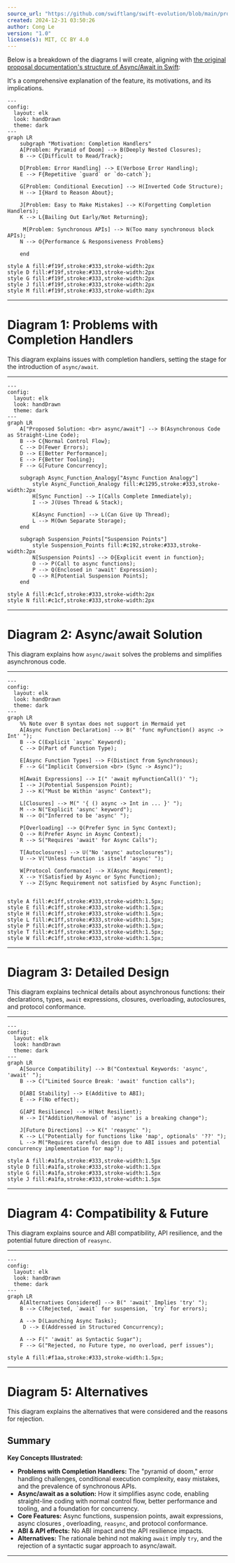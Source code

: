 ```yaml
---
source_url: "https://github.com/swiftlang/swift-evolution/blob/main/proposals/0296-async-await.md"
created: 2024-12-31 03:50:26
author: Cong Le
version: "1.0"
license(s): MIT, CC BY 4.0
---
```


Below is a breakdown of the diagrams I will create, aligning with [the original proposal documentation's structure of Async/Await in Swift](https://github.com/swiftlang/swift-evolution/blob/main/proposals/0296-async-await.md):

It's a comprehensive explanation of the feature, its motivations, and its implications.


```mermaid
---
config:
  layout: elk
  look: handDrawn
  theme: dark
---
graph LR
    subgraph "Motivation: Completion Handlers"
    A[Problem: Pyramid of Doom] --> B(Deeply Nested Closures);
    B --> C{Difficult to Read/Track};
    
    D[Problem: Error Handling] --> E(Verbose Error Handling);
    E --> F{Repetitive `guard` or `do-catch`};
    
    G[Problem: Conditional Execution] --> H(Inverted Code Structure);
    H --> I{Hard to Reason About};

    J[Problem: Easy to Make Mistakes] --> K(Forgetting Completion Handlers);
    K --> L{Bailing Out Early/Not Returning};    
    
     M[Problem: Synchronous APIs] --> N(Too many synchronous block APIs);
    N --> O{Performance & Responsiveness Problems}

    end
    
style A fill:#f19f,stroke:#333,stroke-width:2px
style D fill:#f19f,stroke:#333,stroke-width:2px
style G fill:#f19f,stroke:#333,stroke-width:2px
style J fill:#f19f,stroke:#333,stroke-width:2px
style M fill:#f19f,stroke:#333,stroke-width:2px

```

---


# Diagram 1: Problems with Completion Handlers

This diagram explains issues with completion handlers, setting the stage for the introduction of `async/await`.

---
```mermaid
---
config:
  layout: elk
  look: handDrawn
  theme: dark
---
graph LR
    A["Proposed Solution: <br> async/await"] --> B(Asynchronous Code as Straight-Line Code);
    B --> C{Normal Control Flow};
    C --> D(Fewer Errors);
    D --> E[Better Performance];
    E --> F{Better Tooling};
    F --> G[Future Concurrency];
    
    subgraph Async_Function_Analogy["Async Function Analogy"]
        style Async_Function_Analogy fill:#c1295,stroke:#333,stroke-width:2px
        H[Sync Function] --> I(Calls Complete Immediately);
        I --> J(Uses Thread & Stack);
        
        K[Async Function] --> L(Can Give Up Thread);
        L --> M(Own Separate Storage);
    end
    
    subgraph Suspension_Points["Suspension Points"]
        style Suspension_Points fill:#c192,stroke:#333,stroke-width:2px
        N[Suspension Points] --> O{Explicit event in function};
        O --> P(Call to async functions);
        P --> Q(Enclosed in 'await' Expression);
        Q --> R[Potential Suspension Points];    
    end

style A fill:#c1cf,stroke:#333,stroke-width:2px
style N fill:#c1cf,stroke:#333,stroke-width:2px

```

---

# Diagram 2: Async/await Solution

This diagram explains how `async/await` solves the problems and simplifies asynchronous code.

---
```mermaid
---
config:
  layout: elk
  look: handDrawn
  theme: dark
---
graph LR
    %% Note over B syntax does not support in Mermaid yet
    A[Async Function Declaration] --> B(" 'func myFunction() async -> Int' "); 
    B --> C(Explicit `async` Keyword);
    C --> D(Part of Function Type);

    E[Async Function Types] --> F(Distinct from Synchronous);
    F --> G("Implicit Conversion <br> (Sync -> Async)");    
	
    H[Await Expressions] --> I(" 'await myFunctionCall()' ");
    I --> J(Potential Suspension Point);
    J --> K("Must be Within 'async' Context");

	L[Closures] --> M(" '{ () async -> Int in ... }' ");
    M --> N("Explicit 'async' keyword");
    N --> O("Inferred to be 'async' ");
    
    P[Overloading] --> Q(Prefer Sync in Sync Context);
    Q --> R(Prefer Async in Async Context);
    R --> S("Requires 'await' for Async Calls");
    
    T[Autoclosures] --> U("No 'async' autoclosures");
    U --> V("Unless function is itself 'async' ");

    W[Protocol Conformance] --> X(Async Requirement);
    X --> Y(Satisfied by Async or Sync Function);
    Y --> Z(Sync Requirement not satisfied by Async Function);
    

style A fill:#c1ff,stroke:#333,stroke-width:1.5px;
style E fill:#c1ff,stroke:#333,stroke-width:1.5px;
style H fill:#c1ff,stroke:#333,stroke-width:1.5px;
style L fill:#c1ff,stroke:#333,stroke-width:1.5px;
style P fill:#c1ff,stroke:#333,stroke-width:1.5px;
style T fill:#c1ff,stroke:#333,stroke-width:1.5px;
style W fill:#c1ff,stroke:#333,stroke-width:1.5px;

```

---

# Diagram 3: Detailed Design

This diagram explains technical details about asynchronous functions: their declarations, types, `await` expressions, closures, overloading, autoclosures, and protocol conformance.

---
```mermaid
---
config:
  layout: elk
  look: handDrawn
  theme: dark
---
graph LR
    A[Source Compatibility] --> B("Contextual Keywords: 'async', 'await' ");
    B --> C("Limited Source Break: 'await' function calls");
    
    D[ABI Stability] --> E(Additive to ABI);
    E --> F(No effect);

    G[API Resilience] --> H(Not Resilient);
    H --> I("Addition/Removal of 'async' is a breaking change"); 
     
    J[Future Directions] --> K(" 'reasync' ");
    K --> L("Potentially for functions like 'map', optionals' '??' ");
    L --> M("Requires careful design due to ABI issues and potential concurrency implementation for map");

style A fill:#a1fa,stroke:#333,stroke-width:1.5px
style D fill:#a1fa,stroke:#333,stroke-width:1.5px
style G fill:#a1fa,stroke:#333,stroke-width:1.5px   
style J fill:#a1fa,stroke:#333,stroke-width:1.5px

```

---


# Diagram 4: Compatibility & Future
This diagram explains source and ABI compatibility, API resilience, and the potential future direction of `reasync`.

---

```mermaid
---
config:
  layout: elk
  look: handDrawn
  theme: dark
---
graph LR
    A[Alternatives Considered] --> B(" 'await' Implies 'try' ");
    B --> C(Rejected, `await` for suspension, `try` for errors);
    
    A --> D(Launching Async Tasks);
     D --> E(Addressed in Structured Concurrency);

    A --> F(" 'await' as Syntactic Sugar");
    F --> G("Rejected, no Future type, no overload, perf issues");

style A fill:#f1aa,stroke:#333,stroke-width:1.5px;

```

---


# Diagram 5: Alternatives
This diagram explains the alternatives that were considered and the reasons for rejection.

## Summary

**Key Concepts Illustrated:**

*   **Problems with Completion Handlers:** The "pyramid of doom," error handling challenges, conditional execution complexity, easy mistakes, and the prevalence of synchronous APIs.
*   **Async/await as a solution:**  How it simplifies async code, enabling straight-line coding with normal control flow, better performance and tooling, and a foundation for concurrency.
*   **Core Features:** Async functions, suspension points, await expressions, async closures , overloading, `reasync`, and protocol conformance.
* **ABI & API effects:** No ABI impact and the API resilience impacts.
*   **Alternatives:** The rationale behind not making `await` imply `try`, and the rejection of a syntactic sugar approach to async/await.


---
